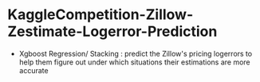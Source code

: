 # KaggleCompetition-Zillow-Zestimate-Logerror-Prediction
- Xgboost Regression/ Stacking : predict the Zillow's pricing logerrors to help them figure out under which situations their estimations are more accurate 
